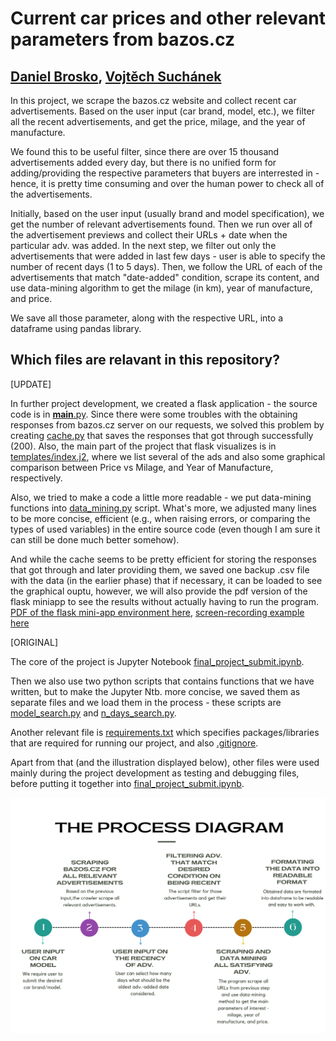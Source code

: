 # Current car prices and other relevant parameters from bazos.cz

## [Daniel Brosko](mailto:89227653@fsv.cuni.cz), [Vojtěch Suchánek](mailto:92048987@fsv.cuni.cz)

In this project, we scrape the bazos.cz website and collect recent car advertisements. Based on the user input (car brand, model, etc.), we filter all the recent advertisements, and get the price, milage, and the year of manufacture.

We found this to be useful filter, since there are over 15 thousand advertisements added every day, but there is no unified form for adding/providing the respective parameters that buyers are interrested in - hence, it is pretty time consuming and over the human power to check all of the advertisements.

Initially, based on the user input (usually brand and model specification), we get the number of relevant advertisements found. Then we run over all of the advertisement previews and collect their URLs + date when the particular adv. was added. In the next step, we filter out only the advertisements that were added in last few days - user is able to specify the number of recent days (1 to 5 days). Then, we follow the URL of each of the advertisements that match \"date-added\" condition, scrape its content, and use data-mining algorithm to get the milage (in km), year of manufacture, and price.

We save all those parameter, along with the respective URL, into a dataframe using pandas library.

## Which files are relavant in this repository?

[UPDATE]

In further project development, we created a flask application - the source code is in [__main__.py](https://github.com/Vojtas52/Python-project/blob/a27758cef387553ca0a911c98756c0c0362e7708/__main__.py). Since there were some troubles with the obtaining responses from bazos.cz server on our requests, we solved this problem by creating [cache.py](https://github.com/Vojtas52/Python-project/blob/a27758cef387553ca0a911c98756c0c0362e7708/cache.py) that saves the responses that got through successfully (200). Also, the main part of the project that flask visualizes is in [templates/index.j2](https://github.com/Vojtas52/Python-project/blob/a98e3750847e787a42b21d7bb0c8f77ae763217a/templates/index.j2), where we list several of the ads and also some graphical comparison between Price vs Milage, and Year of Manufacture, respectively.

Also, we tried to make a code a little more readable - we put data-mining functions into [data_mining.py](https://github.com/Vojtas52/Python-project/blob/a27758cef387553ca0a911c98756c0c0362e7708/data_mining.py) script. What's more, we adjusted many lines to be more concise, efficient (e.g., when raising errors, or comparing the types of used variables) in the entire source code (even though I am sure it can still be done much better somehow).

And while the cache seems to be pretty efficient for storing the responses that got through and later providing them, we saved one backup .csv file with the data (in the earlier phase) that if necessary, it can be loaded to see the graphical ouptu, however, we will also provide the pdf version of the flask miniapp to see the results without actually having to run the program.
[PDF of the flask mini-app environment here](https://github.com/Vojtas52/Python-project/blob/7f756d275ea214617dda5c2996c043ba1292a9d9/flask_environment_example.pdf),           [screen-recording example here](https://share.icloud.com/photos/0c4PlyLxx8C5EP5BTWh8U866g)


[ORIGINAL]

The core of the project is Jupyter Notebook [final_project_submit.ipynb](https://github.com/Vojtas52/Python-project/blob/037af6a1e8ab453c98ce490891db56d40d1f02ff/final_project_submit.ipynb).

Then we also use two python scripts that contains functions that we have written, but to make the Jupyter Ntb. more concise, we saved them as separate files and we load them in the process - these scripts are [model_search.py](https://github.com/Vojtas52/Python-project/blob/037af6a1e8ab453c98ce490891db56d40d1f02ff/model_search.py) and [n_days_search.py](https://github.com/Vojtas52/Python-project/blob/037af6a1e8ab453c98ce490891db56d40d1f02ff/n_days_search.py).

Another relevant file is [requirements.txt](https://github.com/Vojtas52/Python-project/blob/3ecfddd04d22bbf45240c4e08cc9764e5b79e2ce/requirements.txt) which specifies packages/libraries that are required for running our project, and also [.gitignore](https://github.com/Vojtas52/Python-project/blob/d465bfc4f743c0c9cae26dcce547690954eb5273/.gitignore).

Apart from that (and the illustration displayed below), other files were used mainly during the project development as testing and debugging files, before putting it together into [final_project_submit.ipynb](https://github.com/Vojtas52/Python-project/blob/037af6a1e8ab453c98ce490891db56d40d1f02ff/final_project_submit.ipynb).


[//]: <> (TO BE DONE: specify in which file is what, and etc. ... basically how to operate the .py script or jupyter ntb.)

![alt text](https://github.com/Vojtas52/Python-project/blob/1154eacc407364256ca560b80cddab04bb6b34ad/process_diagram.png)
